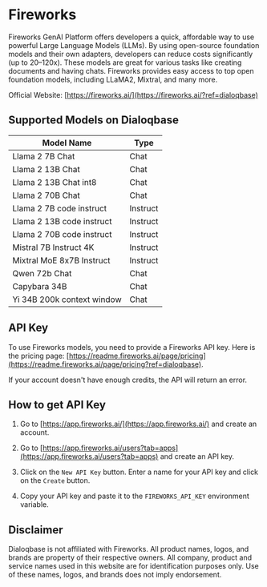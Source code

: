 # Fireworks

Fireworks GenAI Platform offers developers a quick, affordable way to use powerful Large Language Models (LLMs). By using open-source foundation models and their own adapters, developers can reduce costs significantly (up to 20–120x). These models are great for various tasks like creating documents and having chats. Fireworks provides easy access to top open foundation models, including LLaMA2, Mixtral, and many more.

Official Website: [https://fireworks.ai/](https://fireworks.ai/?ref=dialoqbase)

## Supported Models on Dialoqbase

| Model Name                 | Type     |
| -------------------------- | -------- |
| Llama 2 7B Chat            | Chat     |
| Llama 2 13B Chat           | Chat     |
| Llama 2 13B Chat int8      | Chat     |
| Llama 2 70B Chat           | Chat     |
| Llama 2 7B code instruct   | Instruct |
| Llama 2 13B code instruct  | Instruct |
| Llama 2 70B code instruct  | Instruct |
| Mistral 7B Instruct 4K     | Instruct |
| Mixtral MoE 8x7B Instruct  | Instruct |
| Qwen 72b Chat              | Chat     |
| Capybara 34B               | Chat     |
| Yi 34B 200k context window | Chat     |

## API Key

To use Fireworks models, you need to provide a Fireworks API key. Here is the pricing page: [https://readme.fireworks.ai/page/pricing](https://readme.fireworks.ai/page/pricing?ref=dialoqbase).

If your account doesn't have enough credits, the API will return an error.

## How to get API Key

1. Go to [https://app.fireworks.ai/](https://app.fireworks.ai/) and create an account.

2. Go to [https://app.fireworks.ai/users?tab=apps](https://app.fireworks.ai/users?tab=apps) and create an API key.

3. Click on the `New API Key` button. Enter a name for your API key and click on the `Create` button.

4. Copy your API key and paste it to the `FIREWORKS_API_KEY` environment variable.

## Disclaimer

Dialoqbase is not affiliated with Fireworks. All product names, logos, and brands are property of their respective owners. All company, product and service names used in this website are for identification purposes only. Use of these names, logos, and brands does not imply endorsement.
